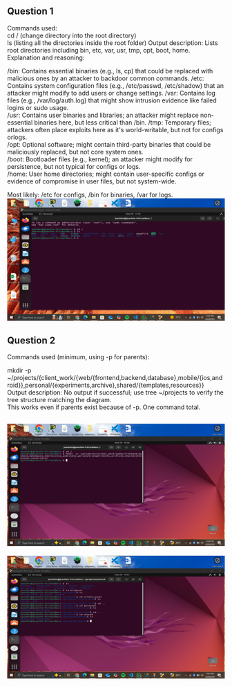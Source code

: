 ## Question 1
Commands used:  
cd / (change directory into the root directory)  
ls (listing all the directories inside the root folder) 
Output description: Lists root directories including bin, etc, var, usr, tmp, opt, boot, home.
Explanation and reasoning: 

/bin: Contains essential binaries (e.g., ls, cp) that could be replaced with malicious ones by an attacker to backdoor common commands. 
/etc: Contains system configuration files (e.g., /etc/passwd, /etc/shadow) that an attacker might modify to add users or change settings. 
/var: Contains log files (e.g., /var/log/auth.log) that might show intrusion evidence like failed logins or sudo usage.  
/usr: Contains user binaries and libraries; an attacker might replace non-essential binaries here, but less critical than /bin. 
/tmp: Temporary files; attackers often place exploits here as it's world-writable, but not for configs orlogs.  
/opt: Optional software; might contain third-party binaries that could be maliciously replaced, but not core system ones.  
/boot: Bootloader files (e.g., kernel); an attacker might modify for persistence, but not typical for configs or logs.  
/home: User home directories; might contain user-specific configs or evidence of compromise in user files, but not system-wide.  

Most likely: /etc for configs, /bin for binaries, /var for logs.  
![screenshotForQ1](./screenshots/Screenshot%202025-09-29%20172333.png)

## Question 2   

Commands used (minimum, using -p for parents):   

mkdir -p ~/projects/{client_work/{web/{frontend,backend,database},mobile/{ios,android}},personal/{experiments,archive},shared/{templates,resources}}   
Output description: No output if successful; use tree ~/projects to verify the tree structure matching the diagram.  
This works even if parents exist because of -p. One command total.
  
![creationOfFolders](./screenshots/Q2.png)
---
![showingFolders](./screenshots/Q2B.png)